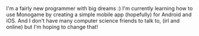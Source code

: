 I'm a fairly new programmer with big dreams :)
I'm currently learning how to use Monogame by creating a simple mobile app (hopefully) for Android and iOS.
And I don't have many computer science friends to talk to, (irl and online) but I'm hoping to change that!

<!---
emila1248/emila1248 is a ✨ special ✨ repository because its `README.md` (this file) appears on your GitHub profile.
You can click the Preview link to take a look at your changes.
--->
